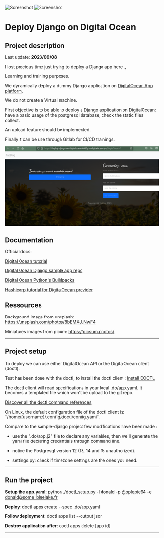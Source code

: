 ![Screenshot](https://img.shields.io/badge/python-v3.10-blue?logo=python&logoColor=yellow)
![Screenshot](https://img.shields.io/badge/django.framework--blue?logo=django&logoColor=yellow)
# Deploy Django on Digital Ocean

## Project description
Last update: **2023/09/08**

I lost precious time just trying to deploy a Django app here..,

Learning and training purposes.

We dynamically deploy a dummy Django application on [DigitalOcean App platform](https://www.digitalocean.com/products/app-platform).

We do not create a Virtual machine.

First objective is to be able to deploy a Django application on DigitalOcean: have a basic usage of the postgresql database, check the static files collect.

An upload feature should be implemented.

Finally it can be use through Gitlab for CI/CD trainings.

![Screenshot](dummy_django_on_digitalocean.png)

## Documentation

Official docs:

[Digital Ocean tutorial](https://docs.digitalocean.com/developer-center/deploy-a-django-app-on-app-platform/)

[Digital Ocean Django sample app repo](https://github.com/digitalocean/sample-django)

[Digital Ocean Python's Buildpacks](https://docs.digitalocean.com/products/app-platform/reference/buildpacks/python/)

[Hashicorp tutorial for DigitalOcean provider](https://developer.hashicorp.com/terraform/tutorials/applications/digitalocean-provider)


## Ressources

Background image from unsplash: https://unsplash.com/photos/8bEMXJ_NwF4

Miniatures images from picum: https://picsum.photos/

---

## Project setup

To deploy we can use either DigitalOcean API or the DigitalOcean client (doctl).

Test has been done with the doctl, to install the doctl client : [Install DOCTL](https://docs.digitalocean.com/reference/doctl/how-to/install/)

The doctl client will read specifications in your local .do/app.yaml. It becomes a templated file which won't be upload to the git repo.

[Discover all the doctl command references](https://docs.digitalocean.com/reference/doctl/reference/)

On Linux, the default configuration file of the doctl client is: "/home/[username]/.config/doctl/config.yaml".

Compare to the sample-django project few modifications have been made :

- use the ".do/app.j2" file to declare any variables, then we'll generate the yaml file declaring credentials through command line.

- notice the Postgresql version 12 (13, 14 and 15 unauthorized).

- settings.py: check if timezone settings are the ones you need.

---

## Run the project

**Setup the app.yaml**: python ./doctl_setup.py -l donald -p @pplepie94 -e donald@some_bluelake.fr

**Deploy**:  doctl apps create --spec .do/app.yaml

**Follow deployment**: doctl apps list --output json

**Destroy application after**: doctl apps delete [app id]

---
